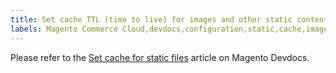 ```yaml
---
title: Set cache TTL (time to live) for images and other static content
labels: Magento Commerce Cloud,devdocs,configuration,static,cache,images,File,how to
---
```


Please refer to the [Set cache for static files](https://devdocs.magento.com/guides/v2.3/cloud/project/set-cache.html) article on Magento Devdocs.